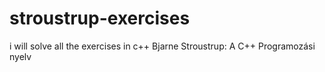 # stroustrup-exercises
i will solve all the exercises in c++
Bjarne Stroustrup: A C++ Programozási nyelv
